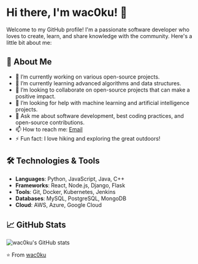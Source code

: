 # Hi there, I'm wac0ku! 👋

Welcome to my GitHub profile! I'm a passionate software developer who loves to create, learn, and share knowledge with the community. Here's a little bit about me:

## 🚀 About Me

- 🔭 I’m currently working on various open-source projects.
- 🌱 I’m currently learning advanced algorithms and data structures.
- 👯 I’m looking to collaborate on open-source projects that can make a positive impact.
- 🤔 I’m looking for help with machine learning and artificial intelligence projects.
- 💬 Ask me about software development, best coding practices, and open-source contributions.
- 📫 How to reach me: [Email](mailto:your-email@example.com)
- ⚡ Fun fact: I love hiking and exploring the great outdoors!

## 🛠️ Technologies & Tools

- **Languages**: Python, JavaScript, Java, C++
- **Frameworks**: React, Node.js, Django, Flask
- **Tools**: Git, Docker, Kubernetes, Jenkins
- **Databases**: MySQL, PostgreSQL, MongoDB
- **Cloud**: AWS, Azure, Google Cloud

## 📈 GitHub Stats

![wac0ku's GitHub stats](https://github-readme-stats.vercel.app/api?username=wac0ku&show_icons=true&theme=radical)

⭐️ From [wac0ku](https://github.com/wac0ku)
``` ▋
